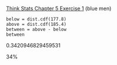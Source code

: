 [Think Stats Chapter 5 Exercise 1](http://greenteapress.com/thinkstats2/html/thinkstats2006.html#toc50) (blue men)

```
below = dist.cdf(177.8)
above = dist.cdf(185.4)
between = above - below
between
```
0.3420946829459531

34%
